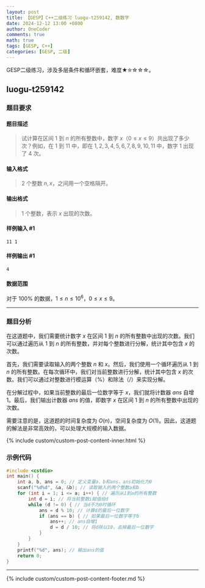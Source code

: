 ```yaml
---
layout: post
title: 【GESP】C++二级练习 luogu-t259142, 数数字
date: 2024-12-12 13:00 +0800
author: OneCoder
comments: true
math: true
tags: [GESP, C++]
categories: [GESP, 二级]
---
```

GESP二级练习，涉及多层条件和循环嵌套，难度★✮☆☆☆。

<!--more-->

## luogu-t259142

### 题目要求

#### 题目描述

>试计算在区间 $1$ 到 $n$ 的所有整数中，数字 $x$（$0\le x\le9$）共出现了多少次？例如，在 $1$ 到 $11$ 中，即在 $1,2,3,4,5,6,7,8,9,10,11$ 中，数字 $1$ 出现了 $4$ 次。

#### 输入格式

>$2$ 个整数 $n,x$，之间用一个空格隔开。

#### 输出格式

>$1$ 个整数，表示 $x$ 出现的次数。

#### 样例输入 #1

```console
11 1
```

#### 样例输出 #1

```console
4
```

#### 数据范围

对于 $100\%$ 的数据，$1\le n\le 10^6$，$0\le x \le 9$。

---

### 题目分析

在这道题中，我们需要统计数字 $x$ 在区间 $1$ 到 $n$ 的所有整数中出现的次数。我们可以通过遍历从 $1$ 到 $n$ 的所有整数，并对每个整数进行分解，统计其中包含 $x$ 的次数。

首先，我们需要读取输入的两个整数 $n$ 和 $x$。然后，我们使用一个循环遍历从 $1$ 到 $n$ 的所有整数。在每次循环中，我们对当前整数进行分解，统计其中包含 $x$ 的次数。我们可以通过对整数进行模运算（%）和除法（/）来实现分解。

在分解过程中，如果当前整数的最后一位数字等于 $x$，我们就将计数器 $ans$ 自增 $1$。最后，我们输出计数器 $ans$ 的值，即数字 $x$ 在区间 $1$ 到 $n$ 的所有整数中出现的次数。

需要注意的是，这道题的时间复杂度为 $O(n)$，空间复杂度为 $O(1)$。因此，这道题的解法是非常高效的，可以处理大规模的输入数据。

{% include custom/custom-post-content-inner.html %}

### 示例代码

```cpp
#include <cstdio>
int main() {
    int a, b, ans = 0; // 定义变量a、b和ans，ans初始化为0
    scanf("%d%d", &a, &b); // 读取输入的两个整数a和b
    for (int i = 1; i <= a; i++) { // 遍历从1到a的所有整数
        int d = i; // 将当前整数i赋值给d
        while (d != 0) { // 当d不为0时循环
            ans = d % 10; // 计算d的最后一位数字
            if (ans == b) { // 如果最后一位数字等于b
                ans++; // ans自增1
                d = d / 10; // 将d除以10，去掉最后一位数字
            }
        }
    }
    printf("%d", ans); // 输出ans的值
    return 0;
}
```

---

{% include custom/custom-post-content-footer.md %}
